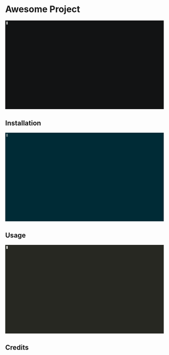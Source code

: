 # Awesome Project

![](.asccicast/block-0.gif)

## Installation

![](.asccicast/block-1.gif)

## Usage

![](.asccicast/block-2.gif)

## Credits

